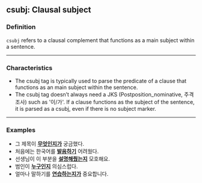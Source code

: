 ## csubj: Clausal subject

### Definition
`csubj` refers to a clausal complement that functions as a main subject within a sentence.

---

### Characteristics
- The csubj tag is typically used to parse the predicate of a clause that functions as an main subject within the sentence.
- The csubj tag doesn’t always need a JKS (Postposition_nominative, 주격 조사) such as '이/가'. If a clause functions as the subject of the sentence, it is parsed as a csubj, even if there is no subject marker.

---

### Examples
- 그 제목이 <ins>**무엇인지가**</ins> 궁금했다.
- 처음에는 한국어를 <ins>**발음하기**</ins> 어려웠다.
- 선생님이 이 부분을 <ins>**설명해줬는지**</ins> 모호해요.
- 범인이 <ins>**누구인지**</ins> 의심스럽다.
- 얼마나 말하기를 <ins>**연습하는지가**</ins> 중요합니다.
